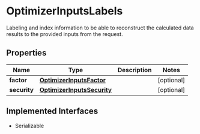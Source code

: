

# OptimizerInputsLabels

Labeling and index information to be able to reconstruct the calculated data results to the provided inputs from the request.

## Properties

Name | Type | Description | Notes
------------ | ------------- | ------------- | -------------
**factor** | [**OptimizerInputsFactor**](OptimizerInputsFactor.md) |  |  [optional]
**security** | [**OptimizerInputsSecurity**](OptimizerInputsSecurity.md) |  |  [optional]


## Implemented Interfaces

* Serializable


